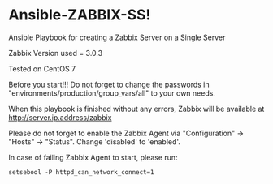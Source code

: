 # Ansible-ZABBIX-SS!
Ansible Playbook for creating a Zabbix Server on a Single Server

Zabbix Version used = 3.0.3

Tested on CentOS 7

Before you start!!! Do not forget to change the passwords in "environments/production/group_vars/all" to your own needs.

When this playbook is finished without any errors, Zabbix will be available at http://server.ip.address/zabbix

Please do not forget to enable the Zabbix Agent via "Configuration" -> "Hosts" -> "Status". Change 'disabled' to 'enabled'.

In case of failing Zabbix Agent to start, please run:
```
setsebool -P httpd_can_network_connect=1
```
